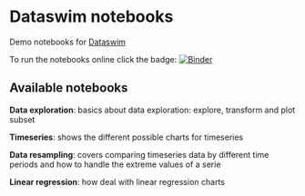# Dataswim notebooks

Demo notebooks for [Dataswim](https://github.com/synw/dataswim)

To run the notebooks online click the 
badge: [![Binder](https://mybinder.org/badge.svg)](https://mybinder.org/v2/gh/synw/dataswim-notebooks/master)

## Available notebooks

**Data exploration**: basics about data exploration: explore, transform and plot subset

**Timeseries**: shows the different possible charts for timeseries

**Data resampling**: covers comparing timeseries data by different time periods and how to handle 
the extreme values of a serie

**Linear regression**: how deal with linear regression charts
